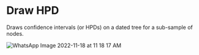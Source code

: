# Draw HPD
Draws confidence intervals (or HPDs) on a dated tree for a sub-sample of nodes.

![WhatsApp Image 2022-11-18 at 11 18 17 AM](https://user-images.githubusercontent.com/44642626/202766855-d28a333a-1305-4e75-99b4-2b4818a00341.jpeg)
